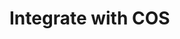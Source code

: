# Integrate with COS

<!-- 
    Remember to update this file for your charm!! 
    If applicable, use this placeholder to provide information on how to
    integrate the charm with COS. 
-->